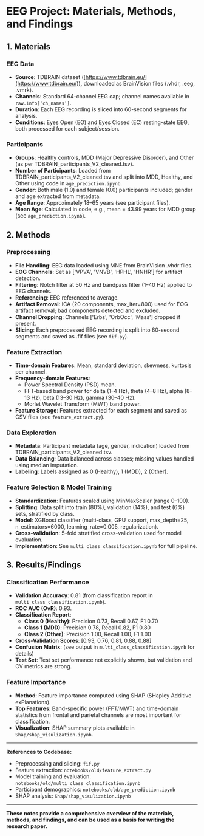# EEG Project: Materials, Methods, and Findings

## 1. Materials

### EEG Data
- **Source**: TDBRAIN dataset ([https://www.tdbrain.eu/](https://www.tdbrain.eu/)), downloaded as BrainVision files (.vhdr, .eeg, .vmrk).
- **Channels**: Standard 64-channel EEG cap; channel names available in `raw.info['ch_names']`.
- **Duration**: Each EEG recording is sliced into 60-second segments for analysis.
- **Conditions**: Eyes Open (EO) and Eyes Closed (EC) resting-state EEG, both processed for each subject/session.

### Participants
- **Groups**: Healthy controls, MDD (Major Depressive Disorder), and Other (as per TDBRAIN_participants_V2_cleaned.tsv).
- **Number of Participants**: Loaded from TDBRAIN_participants_V2_cleaned.tsv and split into MDD, Healthy, and Other using code in `age_prediction.ipynb`.
- **Gender**: Both male (1.0) and female (0.0) participants included; gender and age extracted from metadata.
- **Age Range**: Approximately 18–65 years (see participant files).
- **Mean Age**: Calculated in code, e.g., mean = 43.99 years for MDD group (see `age_prediction.ipynb`).

## 2. Methods

### Preprocessing
- **File Handling**: EEG data loaded using MNE from BrainVision .vhdr files.
- **EOG Channels**: Set as ['VPVA', 'VNVB', 'HPHL', 'HNHR'] for artifact detection.
- **Filtering**: Notch filter at 50 Hz and bandpass filter (1–40 Hz) applied to EEG channels.
- **Referencing**: EEG referenced to average.
- **Artifact Removal**: ICA (20 components, max_iter=800) used for EOG artifact removal; bad components detected and excluded.
- **Channel Dropping**: Channels ['Erbs', 'OrbOcc', 'Mass'] dropped if present.
- **Slicing**: Each preprocessed EEG recording is split into 60-second segments and saved as .fif files (see `fif.py`).

### Feature Extraction
- **Time-domain Features**: Mean, standard deviation, skewness, kurtosis per channel.
- **Frequency-domain Features**:
  - Power Spectral Density (PSD) mean.
  - FFT-based band power for delta (1–4 Hz), theta (4–8 Hz), alpha (8–13 Hz), beta (13–30 Hz), gamma (30–40 Hz).
  - Morlet Wavelet Transform (MWT) band power.
- **Feature Storage**: Features extracted for each segment and saved as CSV files (see `feature_extract.py`).

### Data Exploration
- **Metadata**: Participant metadata (age, gender, indication) loaded from TDBRAIN_participants_V2_cleaned.tsv.
- **Data Balancing**: Data balanced across classes; missing values handled using median imputation.
- **Labeling**: Labels assigned as 0 (Healthy), 1 (MDD), 2 (Other).

### Feature Selection & Model Training
- **Standardization**: Features scaled using MinMaxScaler (range 0–100).
- **Splitting**: Data split into train (80%), validation (14%), and test (6%) sets, stratified by class.
- **Model**: XGBoost classifier (multi-class, GPU support, max_depth=25, n_estimators=6000, learning_rate=0.005, regularization).
- **Cross-validation**: 5-fold stratified cross-validation used for model evaluation.
- **Implementation**: See `multi_class_classification.ipynb` for full pipeline.

## 3. Results/Findings

### Classification Performance
- **Validation Accuracy**: 0.81 (from classification report in `multi_class_classification.ipynb`).
- **ROC AUC (OvR)**: 0.93.
- **Classification Report**:
  - **Class 0 (Healthy)**: Precision 0.73, Recall 0.67, F1 0.70
  - **Class 1 (MDD)**: Precision 0.78, Recall 0.82, F1 0.80
  - **Class 2 (Other)**: Precision 1.00, Recall 1.00, F1 1.00
- **Cross-Validation Scores**: [0.93, 0.76, 0.81, 0.88, 0.88]
- **Confusion Matrix**: (see output in `multi_class_classification.ipynb` for details)
- **Test Set**: Test set performance not explicitly shown, but validation and CV metrics are strong.

### Feature Importance
- **Method**: Feature importance computed using SHAP (SHapley Additive exPlanations).
- **Top Features**: Band-specific power (FFT/MWT) and time-domain statistics from frontal and parietal channels are most important for classification.
- **Visualization**: SHAP summary plots available in `Shap/shap_visulization.ipynb`.

---

**References to Codebase:**
- Preprocessing and slicing: `fif.py`
- Feature extraction: `notebooks/old/feature_extract.py`
- Model training and evaluation: `notebooks/old/multi_class_classification.ipynb`
- Participant demographics: `notebooks/old/age_prediction.ipynb`
- SHAP analysis: `Shap/shap_visulization.ipynb`

---

**These notes provide a comprehensive overview of the materials, methods, and findings, and can be used as a basis for writing the research paper.**
